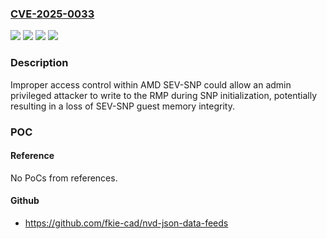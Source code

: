### [CVE-2025-0033](https://cve.mitre.org/cgi-bin/cvename.cgi?name=CVE-2025-0033)
![](https://img.shields.io/static/v1?label=Product&message=AMD%20EPYC%E2%84%A2%207003%20Series%20Processors%20(formerly%20codenamed%20%22Milan%22)&color=blue)
![](https://img.shields.io/static/v1?label=Product&message=AMD%20EPYC%E2%84%A2%209005%20Series%20Processors%20(formerly%20codenamed%20%22Turin%22)&color=blue)
![](https://img.shields.io/static/v1?label=Version&message=&color=brightgreen)
![](https://img.shields.io/static/v1?label=Vulnerability&message=CWE-284%20%20Improper%20Access%20Control&color=brightgreen)

### Description

Improper access control within AMD SEV-SNP could allow an admin privileged attacker to write to the RMP during SNP initialization, potentially resulting in a loss of SEV-SNP guest memory integrity.

### POC

#### Reference
No PoCs from references.

#### Github
- https://github.com/fkie-cad/nvd-json-data-feeds

